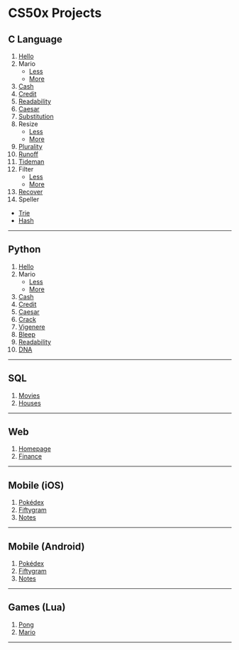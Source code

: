 # CS50x Projects
## C Language
1. [Hello](https://github.com/careychua/CS50x/tree/clang/hello)
2. Mario
   * [Less](https://github.com/careychua/CS50x/tree/clang/mario/less)
   * [More](https://github.com/careychua/CS50x/tree/clang/mario/more)
3. [Cash](https://github.com/careychua/CS50x/tree/clang/cash)
4. [Credit](https://github.com/careychua/CS50x/tree/clang/credit)
5. [Readability](https://github.com/careychua/CS50x/tree/clang/readability)
6. [Caesar](https://github.com/careychua/CS50x/tree/clang/caesar)
7. [Substitution](https://github.com/careychua/CS50x/tree/clang/substitution)
8. Resize
   * [Less](https://github.com/careychua/CS50x/tree/clang/resize/less)
   * [More](https://github.com/careychua/CS50x/tree/clang/resize/more)
9. [Plurality](https://github.com/careychua/CS50x/tree/clang/plurality)
10. [Runoff](https://github.com/careychua/CS50x/tree/clang/runoff)
11. [Tideman](https://github.com/careychua/CS50x/tree/clang/tideman)
12. Filter
    * [Less](https://github.com/careychua/CS50x/tree/clang/filter/less)
    * [More](https://github.com/careychua/CS50x/tree/clang/filter/more)
13. [Recover](https://github.com/careychua/CS50x/tree/clang/recover)
14. Speller
   * [Trie](https://github.com/careychua/CS50x/tree/clang/speller/trie)
   * [Hash](https://github.com/careychua/CS50x/tree/clang/speller/hash)

---

## Python
1. [Hello](https://github.com/careychua/CS50x/tree/python/hello)
2. Mario
    * [Less](https://github.com/careychua/CS50x/tree/python/mario/less)
    * [More](https://github.com/careychua/CS50x/tree/python/mario/more)
3. [Cash](https://github.com/careychua/CS50x/tree/python/cash)
4. [Credit](https://github.com/careychua/CS50x/tree/python/credit)
5. [Caesar](https://github.com/careychua/CS50x/tree/python/caesar)
6. [Crack](https://github.com/careychua/CS50x/tree/python/crack)
7. [Vigenere](https://github.com/careychua/CS50x/tree/python/vigenere)
8. [Bleep](https://github.com/careychua/CS50x/tree/python/bleep)
9. [Readability](https://github.com/careychua/CS50x/tree/python/readability)
10. [DNA](https://github.com/careychua/CS50x/tree/python/dna)

---

## SQL
1. [Movies](https://github.com/careychua/CS50x/tree/sql/movies)
2. [Houses](https://github.com/careychua/CS50x/tree/sql/houses)

---

## Web
1. [Homepage](https://github.com/careychua/CS50x/tree/web/homepage)
2. [Finance](https://github.com/careychua/CS50x/tree/web/finance)

---

## Mobile (iOS)
1. [Pokédex](https://github.com/careychua/CS50x/tree/mobile/ios/pokedex)
2. [Fiftygram](https://github.com/careychua/CS50x/tree/mobile/ios/fiftygram)
3. [Notes](https://github.com/careychua/CS50x/tree/mobile/ios/notes)

---

## Mobile (Android)
1. [Pokédex](https://github.com/careychua/CS50x/tree/mobile/android/pokedex)
2. [Fiftygram](https://github.com/careychua/CS50x/tree/mobile/android/fiftygram)
3. [Notes](https://github.com/careychua/CS50x/tree/mobile/android/notes)

---

## Games (Lua)
1. [Pong](https://github.com/careychua/CS50x/tree/games/pong)
2. [Mario](https://github.com/careychua/CS50x/tree/games/mario)

---